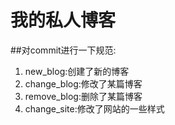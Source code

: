 我的私人博客
===

##对commit进行一下规范:  
1. new_blog:创建了新的博客  
2. change_blog:修改了某篇博客  
3. remove_blog:删除了某篇博客  
4. change_site:修改了网站的一些样式  
